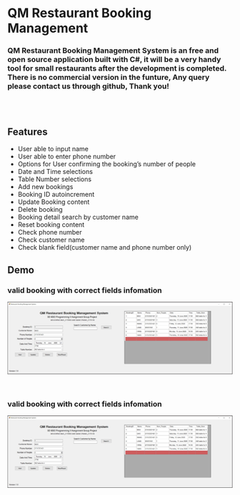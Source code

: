 # QM Restaurant Booking Management 
### QM Restaurant Booking Management System is an free and open source application built with C#, it will be a very handy tool for small restaurants after the development is completed. There is no commercial version in the funture, Any query please contact us through github, Thank you!

<br>
<br>

## Features
*	User able to input name
*	User able to enter phone number
*	Options for User confirming the booking’s number of people
*	Date and Time selections
*	Table Number selections
*	Add new bookings
*	Booking ID autoincrement 
*	Update Booking content
*	Delete booking 
*	Booking detail search by customer name
*	Reset booking content
*	Check phone number 
*	Check customer name
*	Check blank field(customer name and phone number only)


## Demo
### valid booking with correct fields infomation
![](https://github.com/haganmao/C--Lab-Tasks/blob/master/FinalProject/demo1.JPG)

<br>

### valid booking with correct fields infomation
![](https://github.com/haganmao/C--Lab-Tasks/blob/master/FinalProject/demo1.JPG)